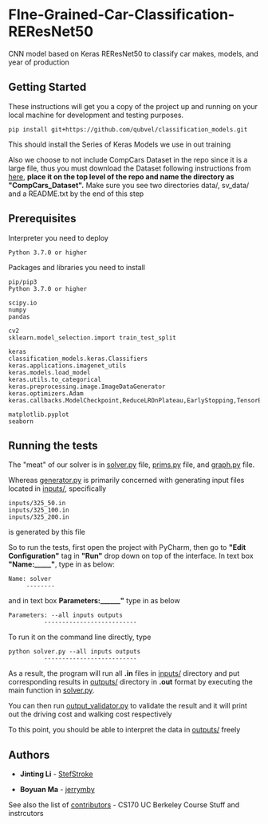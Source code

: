 # FIne-Grained-Car-Classification-REResNet50
CNN model based on Keras REResNet50 to classify car makes, models, and year of production

## Getting Started

These instructions will get you a copy of the project up and running on your local machine for development and testing purposes.


```
pip install git+https://github.com/qubvel/classification_models.git
```

This should install the Series of Keras Models we use in out training

Also we choose to not include CompCars Dataset in the repo since it is a large file, thus you must download the Dataset following instructions from [here](http://mmlab.ie.cuhk.edu.hk/datasets/comp_cars/instruction.txt), **place it on the top level of the repo and name the directory as "CompCars_Dataset".** Make sure you see two directories data/, sv_data/ and a README.txt by the end of this step

## Prerequisites

Interpreter you need to deploy

```
Python 3.7.0 or higher
```

Packages and libraries you need to install

```
pip/pip3
Python 3.7.0 or higher

scipy.io
numpy
pandas

cv2
sklearn.model_selection.import train_test_split

keras
classification_models.keras.Classifiers
keras.applications.imagenet_utils
keras.models.load_model
keras.utils.to_categorical
keras.preprocessing.image.ImageDataGenerator
keras.optimizers.Adam
keras.callbacks.ModelCheckpoint,ReduceLROnPlateau,EarlyStopping,TensorBoard

matplotlib.pyplot
seaborn
```

## Running the tests

The "meat" of our solver is in [solver.py](solver.py) file, [prims.py](prims.py) file, and [graph.py](graph.py) file.

Whereas [generator.py](generator.py) is primarily concerned with generating input files located in [inputs/](inputs/), specifically 

```
inputs/325_50.in
inputs/325_100.in
inputs/325_200.in
```

is generated by this file


So to run the tests, first open the project with PyCharm, then go to **"Edit Configuration"** tag in **"Run"** drop down on top of the interface. In text box **"Name:_____"**, type in as below:

```
Name: solver
     --------
```

and in text box **Parameters:______"** type in as below

```
Parameters: --all inputs outputs
          --------------------------
```

To run it on the command line directly, type

```
python solver.py --all inputs outputs
          --------------------------
```

As a result, the program will run all **.in** files in [inputs/](inputs/) directory and put corresponding results in [outputs/](outputs/) directory in **.out** format by executing the main function in [solver.py](solver.py). 

You can then run [output_validator.py](output_validator.py.py) to validate the result and it will print out the driving cost and walking cost respectively

To this point, you should be able to interpret the data in [outputs/](outputs/) freely

## Authors

* **Jinting Li** - [StefStroke](https://github.com/StefStroke)

* **Boyuan Ma** - [jerrymby](https://github.com/jerrymby)

See also the list of [contributors](https://cs170.org/staff/) - CS170 UC Berkeley Course Stuff and instrcutors

